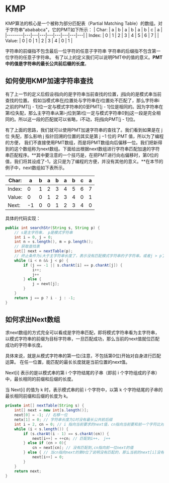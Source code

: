 # KMP

KMP算法的核心是一个被称为部分匹配表（Partial Matching Table）的数组。对于字符串"abababca"，它的PMT如下所示：
| Char:  | a | b | a | b | a | b | c | a |
|--------|---|---|---|---|---|---|---|---|
| Index: | 0 | 1 | 2 | 3 | 4 | 5 | 6 | 7 |
| Value: | 0 | 0 | 1 | 2 | 3 | 4 | 0 | 1 |

字符串的前缀指不包含最后一位字符的任意子字符串
字符串的后缀指不包含第一位字符的任意子字符串。
有了以上的定义我们可以说明PMT中的值的意义。**PMT中的值是字符串的最长公共前后缀的长度**。

## 如何使用KMP加速字符串查找

有了上一节的定义后假设i指向的是字符串当前查找的位置，j指向的是模式串当前查找的位置。
假如当模式串在j位置处与字符串在i位置处不匹配了，那么字符串i之前的PMT[j - 1]位一定与模式字符串的0至PMT[j - 1]位是相同的。因为字符串在第i位失配，那么主字符串从第i-j位到第i位一定与模式字符串0到j这一段是完全相同的。所以这一段的匹配就可以省略，i不动，将j指向PMT[j - 1]位。

有了上面的思路，我们就可以使用PMT加速字符串的查找了。我们看到如果是在 j 位 失配，那么影响 j 指针回溯的位置的其实是第 j −1 位的 PMT 值，所以为了编程的方便， 我们不直接使用PMT数组，而是将PMT数组向后偏移一位。我们把新得到的这个数组称为next数组。下面给出根据next数组进行字符串匹配加速的字符串匹配程序。**其中要注意的一个技巧是，在把PMT进行向右偏移时，第0位的值，我们将其设成了-1，这只是为了编程的方便，并没有其他的意义。**在本节的例子中，next数组如下表所示。

| Char:  | a | b | a | b | a | b | c | a |
|--------|---|---|---|---|---|---|---|---|
| Index: | 0 | 1 | 2 | 3 | 4 | 5 | 6 | 7 |
| Value: | 0 | 0 | 1 | 2 | 3 | 4 | 0 | 1 |
| Next:  | -1| 0 | 0 | 1 | 2 | 3 | 4 | 0 |

具体的代码实现：

```java
public int searchStr(String s, String p) {
    // s是主字符串， p是模式字符串
    int i = 0, j = 0;
    int n = s.length(), m = p.length();
    // 获取查找表
    int[] next = nextTable(p);
    // 终止条件为i大于主字符串长度了，表示没有匹配模式字符串的子字符串。或者j > p了表示已经匹配到了第一个模式字符串，i - j就为出现的模式字符串在主字符串中的第一个索引。
    while (i < n && j < p) {
        if (j == -1 || s.charAt[i] == p.charAt[j]) {
            i++;
            j++
        } else {
            j = next[j];
        }
    }
    return j == p ? i - j : -1;
}
```

## 如何求出Next数组

求next数组的方式完全可以看成是字符串匹配，即将模式字符串看为主字符串，以模式字符串的前缀为目标字符串，一旦匹配成功，那么当前的next值就位匹配成功的字符串长度。

具体来说，就是从模式字符串的第一位(注意，不包括第0位)开始对自身进行匹配运算。 在任一位置，能匹配的最长长度就是当前位置的next值。

Next[i] 表示的是以模式串的第 i 个字符结尾的子串（即前 i 个字符组成的子串）中，最长相同的前缀和后缀的长度。

当 Next[i] 的值为 k 时，表示模式串的前 i 个字符中，以第 k 个字符结尾的子串的最长相同前缀和后缀的长度为 k。

```java
private int[] nextTable(String s) {
    int[] next = new int[s.length()];
    next[0] = -1; // 右移一位
    netx[1] = 0; // 字符串长度为1时没有最长公共前后缀
    int i = 2, cn = 0; // i 指向当前要求的next值，cn指向当前要和前一个字符比对的下标
    while (i < s.length()) {
        if (s.charAt(i - 1) == s.charAt(cn)) {
            next[i++] = ++cn; // 匹配到i++， j++
        } else if (cn > 0){
            cn = next[cn]; // 没有匹配到,cn指向前一位next的值
        } else { // 当cn指向next的第0位了说明没有匹配的，那么当前的next[i]没有公共前后缀，所以为0
            next[i++] = 0;
        }
    }
    return next;
}
```
